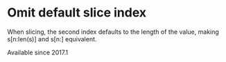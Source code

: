 # Omit default slice index

When slicing, the second index defaults to the length of the value,
making s[n:len(s)] and s[n:] equivalent.

Available since
    2017.1
